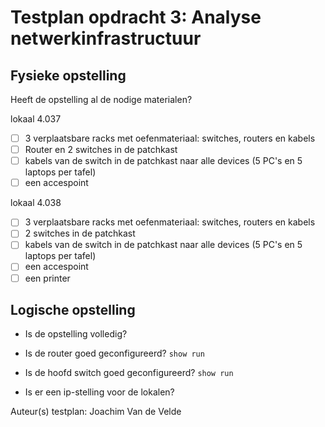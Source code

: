 # Testplan opdracht 3: Analyse netwerkinfrastructuur

## Fysieke opstelling

Heeft de opstelling al de nodige materialen?

lokaal 4.037
- [ ] 3 verplaatsbare racks met oefenmateriaal: switches, routers en kabels
- [ ] Router en 2 switches in de patchkast
- [ ] kabels van de switch in de patchkast naar alle devices (5 PC's en 5 laptops per tafel)
- [ ] een accespoint

lokaal 4.038
- [ ] 3 verplaatsbare racks met oefenmateriaal: switches, routers en kabels
- [ ] 2 switches in de patchkast
- [ ] kabels van de switch in de patchkast naar alle devices (5 PC's en 5 laptops per tafel)
- [ ] een accespoint
- [ ] een printer

## Logische opstelling

- Is de opstelling volledig?

- Is de router goed geconfigureerd? `show run`
- Is de hoofd switch goed geconfigureerd? `show run`
- Is er een ip-stelling voor de lokalen?

Auteur(s) testplan: Joachim Van de Velde


